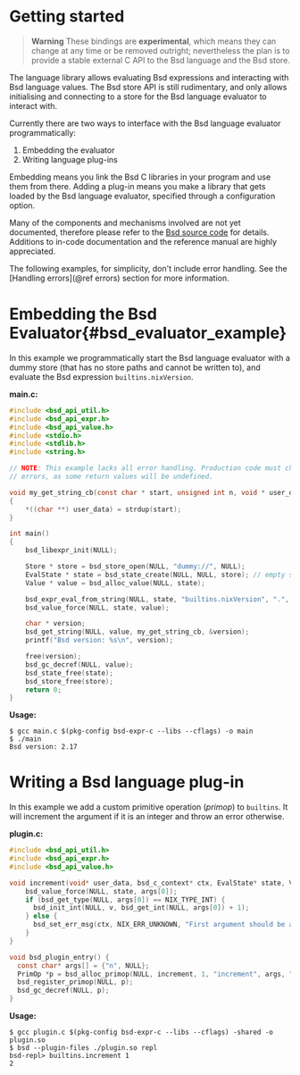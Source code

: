 # Getting started

> **Warning** These bindings are **experimental**, which means they can change
> at any time or be removed outright; nevertheless the plan is to provide a
> stable external C API to the Bsd language and the Bsd store.

The language library allows evaluating Bsd expressions and interacting with Bsd
language values. The Bsd store API is still rudimentary, and only allows
initialising and connecting to a store for the Bsd language evaluator to
interact with.

Currently there are two ways to interface with the Bsd language evaluator
programmatically:

1. Embedding the evaluator
2. Writing language plug-ins

Embedding means you link the Bsd C libraries in your program and use them from
there. Adding a plug-in means you make a library that gets loaded by the Bsd
language evaluator, specified through a configuration option.

Many of the components and mechanisms involved are not yet documented, therefore
please refer to the [Bsd source code](https://github.com/BasedLinux/bsd/) for
details. Additions to in-code documentation and the reference manual are highly
appreciated.

The following examples, for simplicity, don't include error handling. See the
[Handling errors](@ref errors) section for more information.

# Embedding the Bsd Evaluator{#bsd_evaluator_example}

In this example we programmatically start the Bsd language evaluator with a
dummy store (that has no store paths and cannot be written to), and evaluate the
Bsd expression `builtins.nixVersion`.

**main.c:**

```C
#include <bsd_api_util.h>
#include <bsd_api_expr.h>
#include <bsd_api_value.h>
#include <stdio.h>
#include <stdlib.h>
#include <string.h>

// NOTE: This example lacks all error handling. Production code must check for
// errors, as some return values will be undefined.

void my_get_string_cb(const char * start, unsigned int n, void * user_data)
{
    *((char **) user_data) = strdup(start);
}

int main()
{
    bsd_libexpr_init(NULL);

    Store * store = bsd_store_open(NULL, "dummy://", NULL);
    EvalState * state = bsd_state_create(NULL, NULL, store); // empty search path (NIX_PATH)
    Value * value = bsd_alloc_value(NULL, state);

    bsd_expr_eval_from_string(NULL, state, "builtins.nixVersion", ".", value);
    bsd_value_force(NULL, state, value);

    char * version;
    bsd_get_string(NULL, value, my_get_string_cb, &version);
    printf("Bsd version: %s\n", version);

    free(version);
    bsd_gc_decref(NULL, value);
    bsd_state_free(state);
    bsd_store_free(store);
    return 0;
}
```

**Usage:**

```ShellSession
$ gcc main.c $(pkg-config bsd-expr-c --libs --cflags) -o main
$ ./main
Bsd version: 2.17
```

# Writing a Bsd language plug-in

In this example we add a custom primitive operation (_primop_) to `builtins`. It
will increment the argument if it is an integer and throw an error otherwise.

**plugin.c:**

```C
#include <bsd_api_util.h>
#include <bsd_api_expr.h>
#include <bsd_api_value.h>

void increment(void* user_data, bsd_c_context* ctx, EvalState* state, Value** args, Value* v) {
    bsd_value_force(NULL, state, args[0]);
    if (bsd_get_type(NULL, args[0]) == NIX_TYPE_INT) {
      bsd_init_int(NULL, v, bsd_get_int(NULL, args[0]) + 1);
    } else {
      bsd_set_err_msg(ctx, NIX_ERR_UNKNOWN, "First argument should be an integer.");
    }
}

void bsd_plugin_entry() {
  const char* args[] = {"n", NULL};
  PrimOp *p = bsd_alloc_primop(NULL, increment, 1, "increment", args, "Example custom built-in function: increments an integer", NULL);
  bsd_register_primop(NULL, p);
  bsd_gc_decref(NULL, p);
}
```

**Usage:**

```ShellSession
$ gcc plugin.c $(pkg-config bsd-expr-c --libs --cflags) -shared -o plugin.so
$ bsd --plugin-files ./plugin.so repl
bsd-repl> builtins.increment 1
2
```
